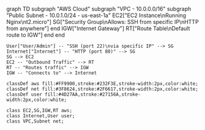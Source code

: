 graph TD
    subgraph "AWS Cloud"
        subgraph "VPC - 10.0.0.0/16"
            subgraph "Public Subnet - 10.0.1.0/24 - us-east-1a"
                EC2["EC2 Instance\nRunning Nginx\nt2.micro"]
                SG["Security Group\nAllows: SSH from specific IP\nHTTP from anywhere"]
            end
            IGW["Internet Gateway"]
            RT["Route Table\nDefault route to IGW"]
        end
    end
    
    User["User/Admin"] -- "SSH (port 22)\nvia specific IP" --> SG
    Internet["Internet"] -- "HTTP (port 80)" --> SG
    SG --> EC2
    EC2 -- "Outbound Traffic" --> RT
    RT -- "Routes traffic" --> IGW
    IGW -- "Connects to" --> Internet
    
    classDef aws fill:#FF9900,stroke:#232F3E,stroke-width:2px,color:white;
    classDef net fill:#3F8624,stroke:#2F6617,stroke-width:2px,color:white;
    classDef user fill:#4D27AA,stroke:#27156A,stroke-width:2px,color:white;
    
    class EC2,SG,IGW,RT aws;
    class Internet,User user;
    class VPC,Subnet net;
